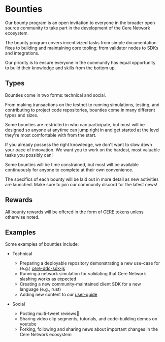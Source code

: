 # Bounties

Our bounty program is an open invitation to everyone in the broader open source community to take part in the development of the Cere Network ecosystem. 

The bounty program covers incentivized tasks from simple documentation fixes to building and maintaining core tooling; from validator nodes to SDKs and integrations. 

Our priority is to ensure everyone in the community has equal opportunity to build their knowledge and skills from the bottom up.

## Types

Bounties come in two forms: technical and social.

From making transactions on the testnet to running simulations, testing, and contributing to project code repositories, bounties come in many different types and sizes. 

Some bounties are restricted in who can participate, but most will be designed so anyone at anytime can jump right in and get started at the level they're most comfortable with from the start. 

If you already possess the right knowledge, we don't want to slow down your pace of innovation. We want you to work on the hardest, most valuable tasks you possibly can! 

Some bounties will be time constrained, but most will be available continuously for anyone to complete at their own convenience.

The specifics of each bounty will be laid out in more detail as new activities are launched.  Make sure to join our community discord for the latest news!

## Rewards

All bounty rewards will be offered in the form of CERE tokens unless otherwise noted.

## Examples

Some examples of  bounties include:

- Technical
  - Preparing a deployable repository demonstrating a new use-case for (e.g.) [cere-ddc-sdk-js](https://github.com/Cerebellum-Network/cere-ddc-sdk-js)
  - Running a network simulation for validating that Cere Network slashing works as expected
  - Creating a new community-maintained client SDK for a new language (e.g., rust)
  - Adding new content to our [user-guide](/ddc/developer-guide/examples)

- Social
  - Posting multi-tweet reviews🧵
  - Sharing video clip segments, tutorials, and code-building demos on youtube
  - Forking, following and sharing news about important changes in the Cere Network ecosystem


